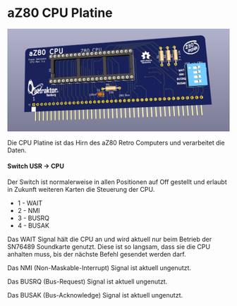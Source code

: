 # aZ80 CPU Platine

<img width="640px" src="aZ80_CPU.jpg" alt="Die aZ80 CPU Platine" />

Die CPU Platine ist das Hirn des aZ80 Retro Computers und verarbeitet die Daten.

#### Switch USR -> CPU

Der Switch ist normalerweise in allen Positionen auf Off gestellt und erlaubt in Zukunft weiteren Karten die Steuerung der CPU.

 - 1 - WAIT 
 - 2 - NMI
 - 3 - BUSRQ
 - 4 - BUSAK

Das WAIT Signal hält die CPU an und wird aktuell nur beim Betrieb der SN76489 Soundkarte genutzt. Diese ist so langsam, dass sie die CPU anhalten muss, bis der nächste Befehl gesendet werden darf.

Das NMI (Non-Maskable-Interrupt) Signal ist aktuell ungenutzt.

Das BUSRQ (Bus-Request) Signal ist aktuell ungenutzt.

Das BUSAK (Bus-Acknowledge) Signal ist aktuell ungenutzt.
